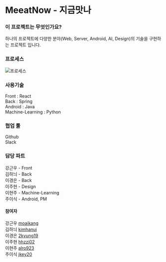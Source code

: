 # MeeatNow - 지금맛나

### 이 프로젝트는 무엇인가요?
하나의 프로젝트에 다양한 분야(Web, Server, Android, AI, Design)의 기술을 구현하는 프로젝트 입니다.

### 프로세스
![프로세스](https://user-images.githubusercontent.com/32587845/74599554-47b54f00-50c7-11ea-878c-b7ba44143679.jpg)

### 사용기술
Front : React  
Back : Spring  
Android : Java  
Machine-Learning : Python  

### 협업 툴
Github  
Slack  

### 담당 파트
강근우 - Front  
김하늬 - Back  
이경은 - Back  
이주현 - Design  
이현주 - Machine-Learning  
주이식 - Android, PM  

#### 참여자
강근우  [moaikang](https://github.com/moaikang)  
김하늬  [kimhanui](https://github.com/kimhanui)  
이경은  [2kyung19](https://github.com/2kyung19)  
이주현  [hhzzi02](https://github.com/hhzzi02)  
이현주  [alro923](https://github.com/alro923)  
주이식  [jkey20](https://github.com/jkey20)  
